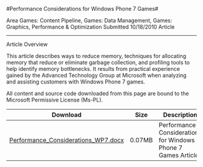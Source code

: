 #Performance Considerations for Windows Phone 7 Games#

Area
Games: Content Pipeline, Games: Data Management, Games: Graphics, Performance & Optimization
Submitted
10/18/2010
Article

---

Article Overview

This article describes ways to reduce memory, techniques for allocating memory that reduce or eliminate garbage collection, and profiling tools to help identify memory bottlenecks. It results from practical experience gained by the Advanced Technology Group at Microsoft when analyzing and assisting customers with Windows Phone 7 games.

All content and source code downloaded from this page are bound to the Microsoft Permissive License (Ms-PL).

Download | Size | Description
---|---|---|
[Performance_Considerations_WP7.docx](https://github.com/simondarksidej/XNAGameStudio/blob/master/Documents/Performance_Considerations_WP7.docx?raw=true) | 0.07MB | Performance Considerations for Windows Phone 7 Games Article. 